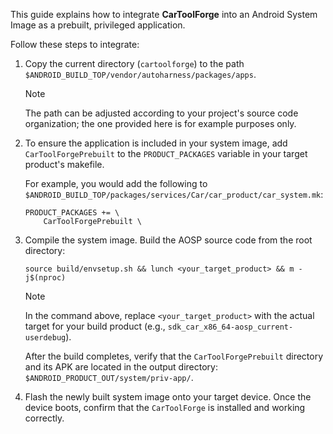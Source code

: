 This guide explains how to integrate **CarToolForge** into an Android System Image as a prebuilt, privileged application.

Follow these steps to integrate:

1. Copy the current directory (`cartoolforge`) to the path `$ANDROID_BUILD_TOP/vendor/autoharness/packages/apps`.

   > [!NOTE]
   >
   > The path can be adjusted according to your project's source code organization; the one provided here is for example purposes only.

2. To ensure the application is included in your system image, add `CarToolForgePrebuilt` to the `PRODUCT_PACKAGES` variable in your target product's makefile.

   For example, you would add the following to `$ANDROID_BUILD_TOP/packages/services/Car/car_product/car_system.mk`:

   ```
   PRODUCT_PACKAGES += \
       CarToolForgePrebuilt \
   ```

3. Compile the system image. Build the AOSP source code from the root directory:

   ```
   source build/envsetup.sh && lunch <your_target_product> && m -j$(nproc)
   ```

   > [!NOTE]
   >
   > In the command above, replace `<your_target_product>` with the actual target for your build product (e.g., `sdk_car_x86_64-aosp_current-userdebug`).

   After the build completes, verify that the `CarToolForgePrebuilt` directory and its APK are located in the output directory: `$ANDROID_PRODUCT_OUT/system/priv-app/`.

4. Flash the newly built system image onto your target device. Once the device boots, confirm that the `CarToolForge` is installed and working correctly.
